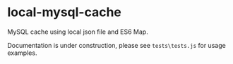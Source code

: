 # local-mysql-cache

MySQL cache using local json file and ES6 Map.

Documentation is under construction, please see `tests\tests.js` for usage examples.